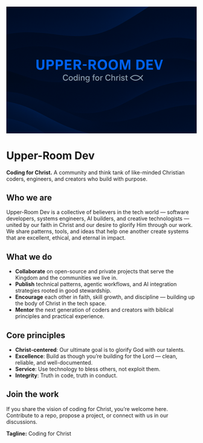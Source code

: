 ![Upper-Room Dev banner](assets/banner.png)

# Upper-Room Dev
**Coding for Christ.** A community and think tank of like-minded Christian coders, engineers, and creators who build with purpose.

## Who we are
Upper-Room Dev is a collective of believers in the tech world — software developers, systems engineers, AI builders, and creative technologists — united by our faith in Christ and our desire to glorify Him through our work.  
We share patterns, tools, and ideas that help one another create systems that are excellent, ethical, and eternal in impact.

## What we do
- **Collaborate** on open-source and private projects that serve the Kingdom and the communities we live in.
- **Publish** technical patterns, agentic workflows, and AI integration strategies rooted in good stewardship.
- **Encourage** each other in faith, skill growth, and discipline — building up the body of Christ in the tech space.
- **Mentor** the next generation of coders and creators with biblical principles and practical experience.

## Core principles
- **Christ-centered**: Our ultimate goal is to glorify God with our talents.
- **Excellence**: Build as though you’re building for the Lord — clean, reliable, and well-documented.
- **Service**: Use technology to bless others, not exploit them.
- **Integrity**: Truth in code, truth in conduct.

## Join the work
If you share the vision of coding for Christ, you’re welcome here.  
Contribute to a repo, propose a project, or connect with us in our discussions.

**Tagline:** Coding for Christ
